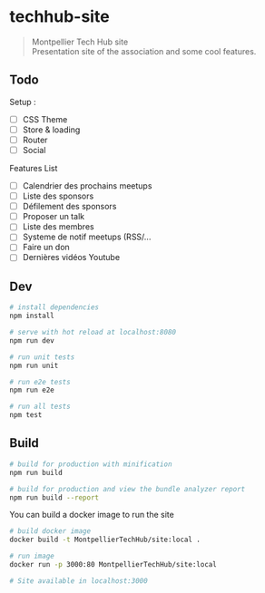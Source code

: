 # techhub-site

> Montpellier Tech Hub site  
Presentation site of the association and some cool features.


## Todo

Setup :
 - [ ] CSS Theme
 - [ ] Store & loading
 - [ ] Router
 - [ ] Social 

Features List
 - [ ] Calendrier des prochains meetups
 - [ ] Liste des sponsors
 - [ ] Défilement des sponsors
 - [ ] Proposer un talk
 - [ ] Liste des membres
 - [ ] Systeme de notif meetups (RSS/...
 - [ ] Faire un don
 - [ ] Dernières vidéos Youtube

## Dev

``` bash
# install dependencies
npm install

# serve with hot reload at localhost:8080
npm run dev

# run unit tests
npm run unit

# run e2e tests
npm run e2e

# run all tests
npm test
```

## Build

``` bash
# build for production with minification
npm run build

# build for production and view the bundle analyzer report
npm run build --report
```

You can build a docker image to run the site
``` bash
# build docker image
docker build -t MontpellierTechHub/site:local .

# run image
docker run -p 3000:80 MontpellierTechHub/site:local

# Site available in localhost:3000
```
